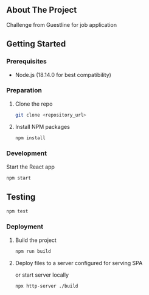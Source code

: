 ## About The Project

Challenge from Guestline for job application

## Getting Started

### Prerequisites

- Node.js (18.14.0 for best compatibility)

### Preparation

1. Clone the repo

   ```sh
   git clone <repository_url>
   ```

2. Install NPM packages

   ```sh
   npm install
   ```

### Development

Start the React app

```sh
npm start
```

## Testing

```sh
npm test
```

### Deployment

1. Build the project

   ```sh
   npm run build
   ```

2. Deploy files to a server configured for serving SPA

   or start server locally

   ```sh
   npx http-server ./build
   ```
